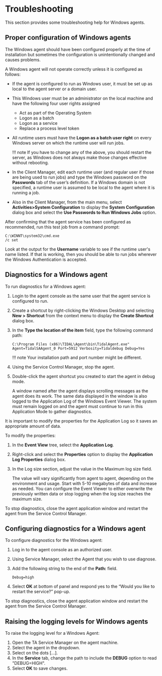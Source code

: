 # Troubleshooting
This section provides some troubleshooting help for Windows agents.

## Proper configuration of Windows agents
The Windows agent should have been configured properly at the time of installation but sometimes the configuration is unintentionally changed and causes problems. 

A Windows agent will not operate correctly unless it is configured as follows:

* If the agent is configured to run as Windows user, it must be set up as local to the agent server or a domain user.
* This Windows user must be an administrator on the local machine and have the following four user rights assigned
    * Act as part of the Operating System
    * Logon as a batch
    * Logon as a service
    * Replace a process level token
* All runtime users must have the **Logon as a batch user right** on every Windows server on which the runtime user will run jobs.

    !!! note
        If you have to change any of the above, you should restart the server, as Windows does not always make those changes effective without rebooting.

* In the Client Manager, edit each runtime user (and regular user if those are being used to run jobs) and type the Windows password on the **Passwords** tab of the user’s definition. If a Windows domain is not specified, a runtime user is assumed to be local to the agent where it is running a job.
* Also in the Client Manager, from the main menu, select **Activities>System Configuration** to display the **System Configuration** dialog box and select the **Use Passwords to Run Windows Jobs** option.

After confirming that the agent service has been configured as recommended, run this test job from a command prompt:

```
C:\WINNT\system32\cmd.exe
/c set
```

Look at the output for the **Username** variable to see if the runtime user's name listed. If that is working, then you should be able to run jobs wherever the Windows Authentication is accepted.

## Diagnostics for a Windows agent
To run diagnostics for a Windows agent:

1. Login to the agent console as the same user that the agent service is configured to run.

1. Create a shortcut by right-clicking the Windows Desktop and selecting **New > Shortcut** from the context menu to display the **Create Shortcut** dialog box. 

1. In the **Type the location of the item** field, type the following command path:

    ```
    C:\Program Files (x86)\TIDAL\Agent\bin\TidalAgent.exe" Agent=TidalSAAgent_0 Port=5912 Verbosity=Tidaldebug Debug=Yes
    ```

    !!! note
        Your installation path and port number might be different.

1. Using the Service Control Manager, stop the agent. 

1. Double-click the agent shortcut you created to start the agent in debug mode.

    A window named after the agent displays scrolling messages as the agent does its work. The same data displayed in the window is also logged to the Application Log of the Windows Event Viewer. The system must remain logged on and the agent must continue to run in this Application Mode to gather diagnostics.

It is important to modify the properties for the Application Log so it saves an appropriate amount of data. 

To modify the properties:

1. In the **Event View** tree, select the **Application Log**.

1. Right-click and select the **Properties** option to display the **Application Log Properties** dialog box.

1. In the Log size section, adjust the value in the Maximum log size field.

    The value will vary significantly from agent to agent, depending on the environment and usage. Start with 5-10 megabytes of data and increase as needed. You can configure the Event Viewer to either overwrite the previously written data or stop logging when the log size reaches the maximum size.

To stop diagnostics, close the agent application window and restart the agent from the Service Control Manager.

## Configuring diagnostics for a Windows agent
To configure diagnostics for the Windows agent:

1. Log in to the agent console as an authorized user.
1. Using Service Manager, select the Agent that you wish to use diagnose.
1. Add the following string to the end of the **Path:** field.

    ```
    Debug=high
    ```

1. Select **OK** at bottom of panel and respond yes to the “Would you like to restart the service?” pop-up.

To stop diagnostics, close the agent application window and restart the agent from the Service Control Manager.

## Raising the logging levels for Windows agents
To raise the logging level for a Windows Agent:

1. Open the TA Service Manager on the agent machine.
2. Select the agent in the dropdown.
3. Select on the dots [...].
4. In the **Service** tab, change the path to include the **DEBUG** option to read "DEBUG=HIGH".
5. Select **OK** to save changes.
